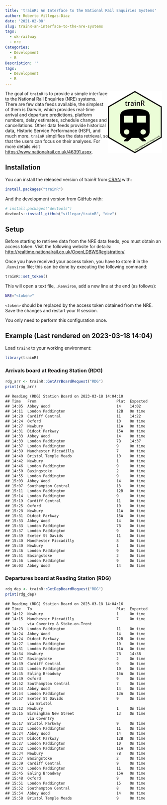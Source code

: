 ```yaml
---
title: 'trainR: An Interface to the National Rail Enquiries Systems'
author: Roberto Villegas-Diaz
date: '2021-02-08'
slug: trainR-an-interface-to-the-nre-systems
tags:
  - uk-railway
  - nre
Categories:
  - Development
  - R
Description: ''
Tags:
  - Development
  - R
---
```


<img src="https://raw.githubusercontent.com/villegar/trainR/main/inst/images/logo.png" alt="logo" align="right" height=200px/>

The goal of `trainR` is to provide a simple interface to the 
National Rail Enquiries (NRE) systems. There are few data feeds 
available, the simplest of them is Darwin, which provides real-time 
arrival and departure predictions, platform numbers, delay estimates, 
schedule changes and cancellations. Other data feeds provide historical 
data, Historic Service Performance (HSP), and much more. `trainR` 
simplifies the data retrieval, so that the users can focus on their 
analyses. For more details visit 
https://www.nationalrail.co.uk/46391.aspx.

## Installation

You can install the released version of trainR from [CRAN](https://CRAN.R-project.org) with:

``` r
install.packages("trainR")
```

And the development version from [GitHub](https://github.com/) with:

``` r
# install.packages("devtools")
devtools::install_github("villegar/trainR", "dev")
```

## Setup
Before starting to retrieve data from the NRE data feeds, you must obtain an access token. 
Visit the following website for details: http://realtime.nationalrail.co.uk/OpenLDBWSRegistration/

Once you have received your access token, you have to store it in the `.Renviron` file; this can be 
done by executing the following command:


```r
trainR::set_token()
```

This will open a text file, `.Renviron`, add a new line at the end (as follows):

```bash
NRE="<token>"
```

`<token>` should be replaced by the access token obtained from the NRE. Save the changes and restart 
your R session.

You only need to perform this configuration once.

## Example (Last rendered on 2023-03-18 14:04)

Load `trainR` to your working environment:

```r
library(trainR)
```

### Arrivals board at Reading Station (RDG)


```r
rdg_arr <- trainR::GetArrBoardRequest("RDG")
print(rdg_arr)
```

```
## Reading (RDG) Station Board on 2023-03-18 14:04:10
## Time   From                                    Plat  Expected
## 14:05  Abbey Wood                              14    14:02
## 14:11  London Paddington                       12B   On time
## 14:20  Cardiff Central                         11    14:22
## 14:24  Oxford                                  10    On time
## 14:27  Newbury                                 11A   On time
## 14:31  Didcot Parkway                          15A   On time
## 14:33  Abbey Wood                              14    On time
## 14:33  London Paddington                       7B    14:37
## 14:37  London Paddington                       9     On time
## 14:39  Manchester Piccadilly                   7     On time
## 14:40  Bristol Temple Meads                    10    On time
## 14:42  Newbury                                 1     On time
## 14:46  London Paddington                       9     On time
## 14:50  Basingstoke                             2     On time
## 14:55  London Paddington                       9     On time
## 15:03  Abbey Wood                              14    On time
## 15:07  Southampton Central                     13    On time
## 15:11  London Paddington                       12B   On time
## 15:14  London Paddington                       9     On time
## 15:19  Cardiff Central                         11    On time
## 15:25  Oxford                                  10    On time
## 15:28  Newbury                                 11A   On time
## 15:31  Didcot Parkway                          15A   On time
## 15:33  Abbey Wood                              14    On time
## 15:33  London Paddington                       7B    On time
## 15:37  London Paddington                       9     On time
## 15:39  Exeter St Davids                        11    On time
## 15:40  Manchester Piccadilly                   8     On time
## 15:40  Newbury                                 1     On time
## 15:46  London Paddington                       9     On time
## 15:51  Basingstoke                             2     On time
## 15:56  London Paddington                       9     On time
## 16:03  Abbey Wood                              14    On time
```

### Departures board at Reading Station (RDG)


```r
rdg_dep <- trainR::GetDepBoardRequest("RDG")
print(rdg_dep)
```

```
## Reading (RDG) Station Board on 2023-03-18 14:04:16
## Time   To                                      Plat  Expected
## 14:12  Newbury                                 1     On time
## 14:15  Manchester Piccadilly                   7     On time
##        via Coventry & Stoke-on-Trent           
## 14:23  London Paddington                       11    On time
## 14:24  Abbey Wood                              14    On time
## 14:24  Didcot Parkway                          12B   On time
## 14:27  London Paddington                       10    On time
## 14:31  London Paddington                       11A   On time
## 14:34  Newbury                                 7B    14:38
## 14:37  Basingstoke                             2     On time
## 14:39  Cardiff Central                         9     On time
## 14:43  London Paddington                       10    On time
## 14:45  Ealing Broadway                         15A   On time
## 14:49  Oxford                                  9     On time
## 14:52  Southampton Central                     7     On time
## 14:54  Abbey Wood                              14    On time
## 14:54  London Paddington                       13A   On time
## 14:57  Exeter St Davids                        9     On time
##        via Bristol                             
## 15:12  Newbury                                 1     On time
## 15:15  Birmingham New Street                   13    On time
##        via Coventry                            
## 15:17  Bristol Parkway                         9     On time
## 15:22  London Paddington                       11    On time
## 15:24  Abbey Wood                              14    On time
## 15:24  Didcot Parkway                          12B   On time
## 15:27  London Paddington                       10    On time
## 15:32  London Paddington                       11A   On time
## 15:34  Newbury                                 7B    On time
## 15:37  Basingstoke                             2     On time
## 15:39  Cardiff Central                         9     On time
## 15:43  London Paddington                       11    On time
## 15:45  Ealing Broadway                         15A   On time
## 15:48  Oxford                                  9     On time
## 15:51  London Paddington                       15    On time
## 15:52  Southampton Central                     8     On time
## 15:54  Abbey Wood                              14    On time
## 15:58  Bristol Temple Meads                    9     On time
```
